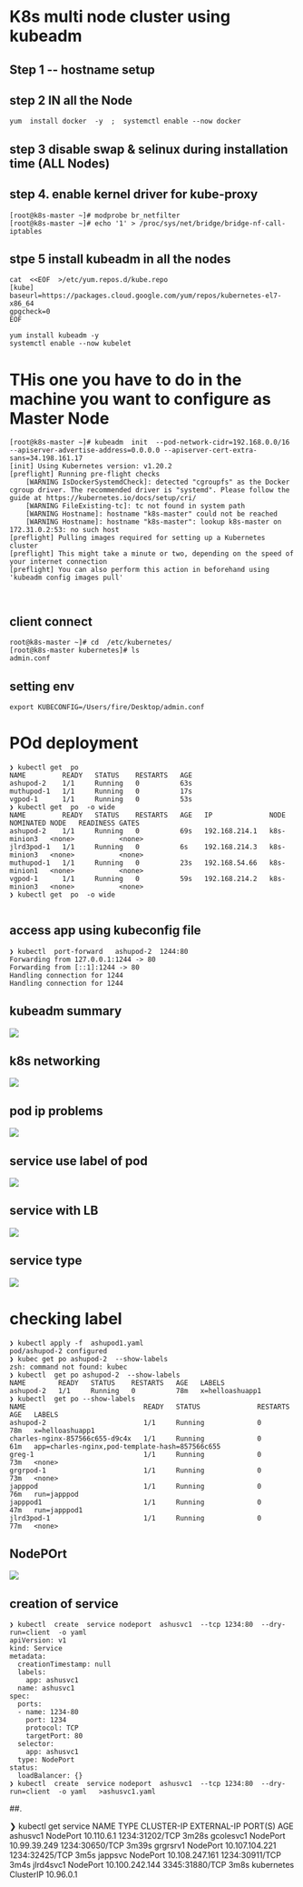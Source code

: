 # K8s multi node cluster using kubeadm 

## Step 1 -- hostname setup 

## step 2 IN all the Node 

```
yum  install docker  -y  ;  systemctl enable --now docker

```

## step 3  disable swap & selinux during installation time  (ALL Nodes)

## step 4. enable kernel driver for kube-proxy 

```
[root@k8s-master ~]# modprobe br_netfilter
[root@k8s-master ~]# echo '1' > /proc/sys/net/bridge/bridge-nf-call-iptables
```

## stpe 5 install kubeadm in all the nodes 

```
cat  <<EOF  >/etc/yum.repos.d/kube.repo
[kube]
baseurl=https://packages.cloud.google.com/yum/repos/kubernetes-el7-x86_64
gpgcheck=0
EOF

yum install kubeadm -y
systemctl enable --now kubelet

```

#  THis one you have to do in the machine you want to configure as Master Node 

```
[root@k8s-master ~]# kubeadm  init  --pod-network-cidr=192.168.0.0/16  --apiserver-advertise-address=0.0.0.0 --apiserver-cert-extra-sans=34.198.161.17  
[init] Using Kubernetes version: v1.20.2
[preflight] Running pre-flight checks
	[WARNING IsDockerSystemdCheck]: detected "cgroupfs" as the Docker cgroup driver. The recommended driver is "systemd". Please follow the guide at https://kubernetes.io/docs/setup/cri/
	[WARNING FileExisting-tc]: tc not found in system path
	[WARNING Hostname]: hostname "k8s-master" could not be reached
	[WARNING Hostname]: hostname "k8s-master": lookup k8s-master on 172.31.0.2:53: no such host
[preflight] Pulling images required for setting up a Kubernetes cluster
[preflight] This might take a minute or two, depending on the speed of your internet connection
[preflight] You can also perform this action in beforehand using 'kubeadm config images pull'



```
  
  
## client connect 

```
root@k8s-master ~]# cd  /etc/kubernetes/
[root@k8s-master kubernetes]# ls
admin.conf 

```


## setting env 

```
export KUBECONFIG=/Users/fire/Desktop/admin.conf

```

# POd deployment 

```
❯ kubectl get  po
NAME         READY   STATUS    RESTARTS   AGE
ashupod-2    1/1     Running   0          63s
muthupod-1   1/1     Running   0          17s
vgpod-1      1/1     Running   0          53s
❯ kubectl get  po  -o wide
NAME         READY   STATUS    RESTARTS   AGE   IP              NODE          NOMINATED NODE   READINESS GATES
ashupod-2    1/1     Running   0          69s   192.168.214.1   k8s-minion3   <none>           <none>
jlrd3pod-1   1/1     Running   0          6s    192.168.214.3   k8s-minion3   <none>           <none>
muthupod-1   1/1     Running   0          23s   192.168.54.66   k8s-minion1   <none>           <none>
vgpod-1      1/1     Running   0          59s   192.168.214.2   k8s-minion3   <none>           <none>
❯ kubectl get  po  -o wide


```
## access app using kubeconfig file 

```
❯ kubectl  port-forward   ashupod-2  1244:80
Forwarding from 127.0.0.1:1244 -> 80
Forwarding from [::1]:1244 -> 80
Handling connection for 1244
Handling connection for 1244

```
## kubeadm summary 

<img src="kubeadm.png">

## k8s networking 

<img src="net.png">

## pod ip problems 

<img src="ip.png">

## service use label of pod

<img src="service.png">

## service with LB 

<img src="lbsvc.png">

## service type 

<img src="stype.png">

# checking label 

```
❯ kubectl apply -f  ashupod1.yaml
pod/ashupod-2 configured
❯ kubec get po ashupod-2  --show-labels
zsh: command not found: kubec
❯ kubectl  get po ashupod-2  --show-labels
NAME        READY   STATUS    RESTARTS   AGE   LABELS
ashupod-2   1/1     Running   0          78m   x=helloashuapp1
❯ kubectl  get po --show-labels
NAME                             READY   STATUS              RESTARTS   AGE   LABELS
ashupod-2                        1/1     Running             0          78m   x=helloashuapp1
charles-nginx-857566c655-d9c4x   1/1     Running             0          61m   app=charles-nginx,pod-template-hash=857566c655
greg-1                           1/1     Running             0          73m   <none>
grgrpod-1                        1/1     Running             0          73m   <none>
japppod                          1/1     Running             0          76m   run=japppod
japppod1                         1/1     Running             0          47m   run=japppod1
jlrd3pod-1                       1/1     Running             0          77m   <none>

```

## NodePOrt 

<img src="nodeport.png">

## creation of service 

```
❯ kubectl  create  service nodeport  ashusvc1  --tcp 1234:80  --dry-run=client  -o yaml
apiVersion: v1
kind: Service
metadata:
  creationTimestamp: null
  labels:
    app: ashusvc1
  name: ashusvc1
spec:
  ports:
  - name: 1234-80
    port: 1234
    protocol: TCP
    targetPort: 80
  selector:
    app: ashusvc1
  type: NodePort
status:
  loadBalancer: {}
❯ kubectl  create  service nodeport  ashusvc1  --tcp 1234:80  --dry-run=client  -o yaml   >ashusvc1.yaml

```

##. 

❯ kubectl  get  service
NAME          TYPE        CLUSTER-IP       EXTERNAL-IP   PORT(S)          AGE
ashusvc1      NodePort    10.110.6.1       <none>        1234:31202/TCP   3m28s
gcolesvc1     NodePort    10.99.39.249     <none>        1234:30650/TCP   3m39s
grgrsrv1      NodePort    10.107.104.221   <none>        1234:32425/TCP   3m5s
jappsvc       NodePort    10.108.247.161   <none>        1234:30911/TCP   3m4s
jlrd4svc1     NodePort    10.100.242.144   <none>        3345:31880/TCP   3m8s
kubernetes    ClusterIP   10.96.0.1  





